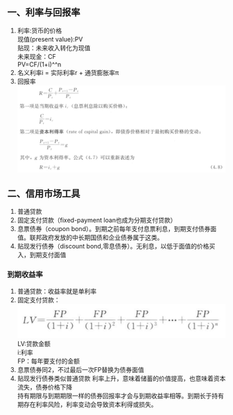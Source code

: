 ## 一、利率与回报率  
1. 利率:货币的价格  
    现值(present value):PV  
    贴现：未来收入转化为现值  
    未来现金：CF  
    PV=CF/(1+i)^^n
2. 名义利率i = 实际利率r + 通货膨胀率π
2. 回报率  
   ![](2.png)
## 二、信用市场工具  
1. 普通贷款  
2. 固定支付贷款（fixed-payment loan也成为分期支付贷款）  
3. 息票债券（coupon bond）。到期之前每年支付息票利息，到期支付债券面值。联邦政府发放的中长期国债和企业债券属于这类。  
4. 贴现发行债券（discount bond,零息债券）。无利息，以低于面值的价格买入，到期支付面值  
### 到期收益率  
1. 普通贷款：收益率就是单利率  
2. 固定支付贷款：  
   ![](1.png)
   LV:贷款金额  
   i:利率  
   FP：每年要支付的金额  
3. 息票债券同2，不过最后一次FP替换为债券面值  
4. 贴现发行债券类似普通贷款
利率上升，意味着储蓄的价值提高，也意味着资本流失，债券价格下降    
持有期限与到期期限一样的债券回报率才会与到期收益率相等。到期长于持有期存在利率风险，利率变动会导致资本利得或损失。  

